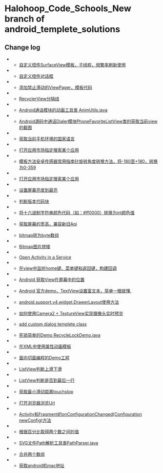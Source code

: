 # Halohoop_Code_Schools_New branch of android_templete_solutions
## Change log
* + [自定义控件SurfaceView模板，子线程，频繁率刷新使用](https://github.com/halohoop/Halohoop_Code_Schools_New/blob/android_templete_solutions/Android/android_templete_solutions/Class.md#001%E8%87%AA%E5%AE%9A%E4%B9%89%E6%8E%A7%E4%BB%B6%E9%AB%98%E6%95%88surfaceview%E6%A8%A1%E6%9D%BF%E4%BF%9D%E6%8C%81%E6%A8%A1%E6%9D%BF%E4%B8%8D%E5%8A%A8%E7%84%B6%E5%90%8E%E7%9B%B4%E6%8E%A5%E5%92%8C%E6%99%AE%E9%80%9A%E6%8E%A7%E4%BB%B6%E5%9C%A8ondraw%E7%AD%89%E6%96%B9%E6%B3%95%E5%BC%80%E5%8F%91%E5%B0%B1%E5%A5%BD%E4%BA%86)
* + [自定义控件对话框](https://github.com/halohoop/Halohoop_Code_Schools_New/blob/android_templete_solutions/Android/android_templete_solutions/Class.md#002%E8%87%AA%E5%AE%9A%E4%B9%89%E6%8E%A7%E4%BB%B6%E5%AF%B9%E8%AF%9D%E6%A1%86)
* + [添加禁止滑动的ViewPager，模板代码](https://github.com/halohoop/Halohoop_Code_Schools_New/blob/android_templete_solutions/Android/android_templete_solutions/Class.md#003%E7%A6%81%E6%AD%A2%E6%BB%91%E5%8A%A8%E7%9A%84viewpager)
* + [RecyclerView分隔线](https://github.com/halohoopHalohoop_Code_Schools_New/blob/android_templete_solutions/Android/android_templete_solutions/Class.md#004recyclerview%E5%88%86%E9%9A%94%E7%BA%BF)
* + [Android通话模块的动画工具类 AnimUtils.java](https://github.com/halohoop/Halohoop_Code_Schools_New/blob/android_templete_solutions/Android/android_templete_solutions/Class.md#005android%E9%80%9A%E8%AF%9D%E6%A8%A1%E5%9D%97%E7%9A%84%E5%8A%A8%E7%94%BB%E5%B7%A5%E5%85%B7%E7%B1%BB-animutilsjava)
* + [Android源码中通话Dialer模块PhoneFavoriteListView类的获取当前view的截图](https://github.com/halohoopHalohoop_Code_Schools_New/blob/android_templete_solutions/Android/android_templete_solutions/Methods.md#android%E6%BA%90%E7%A0%81%E4%B8%AD%E9%80%9A%E8%AF%9Ddialer%E6%A8%A1%E5%9D%97phonefavoritelistview%E7%B1%BB%E7%9A%84%E8%8E%B7%E5%8F%96%E5%BD%93%E5%89%8Dview%E7%9A%84%E6%88%AA%E5%9B%BE)
* + [获取当前手机环境的国家语言](https://github.com/halohoop/Halohoop_Code_Schools_New/blob/android_templete_solutions/Android/android_templete_solutions/Methods.md#%E8%8E%B7%E5%8F%96%E5%BD%93%E5%89%8D%E6%89%8B%E6%9C%BA%E7%8E%AF%E5%A2%83%E7%9A%84%E5%9B%BD%E5%AE%B6%E8%AF%AD%E8%A8%80)
* + [打开应用市场指定搜索某个应用](https://github.com/halohoop/Halohoop_Code_Schools_New/blob/android_templete_solutions/Android/android_templete_solutions/Methods.md#%E6%89%93%E5%BC%80%E5%BA%94%E7%94%A8%E5%B8%82%E5%9C%BA%E6%8C%87%E5%AE%9A%E6%90%9C%E7%B4%A2%E6%9F%90%E4%B8%AA%E5%BA%94%E7%94%A8)
* + [模板方法安卓传感器常用指南针旋转角度转换方法，将-180至+180，转换为0-359](https://github.com/halohoop/Halohoop_Code_Schools_New/blob/android_templete_solutions/Android/android_templete_solutions/Methods.md#%E6%A8%A1%E6%9D%BF%E6%96%B9%E6%B3%95%E5%AE%89%E5%8D%93%E4%BC%A0%E6%84%9F%E5%99%A8%E5%B8%B8%E7%94%A8%E6%8C%87%E5%8D%97%E9%92%88%E6%97%8B%E8%BD%AC%E8%A7%92%E5%BA%A6%E8%BD%AC%E6%8D%A2%E6%96%B9%E6%B3%95%E5%B0%86-180%E8%87%B3180%E8%BD%AC%E6%8D%A2%E4%B8%BA0-359)
* + [打开应用市场指定搜索某个应用](https://github.com/halohoop/Halohoop_Code_Schools_New/blob/android_templete_solutions/Android/android_templete_solutions/Methods.md#%E6%89%93%E5%BC%80%E5%BA%94%E7%94%A8%E5%B8%82%E5%9C%BA%E6%8C%87%E5%AE%9A%E6%90%9C%E7%B4%A2%E6%9F%90%E4%B8%AA%E5%BA%94%E7%94%A8)
* + [设置屏幕亮度到最亮](https://github.com/halohoop/Halohoop_Code_Schools_New/blob/android_templete_solutions/Android/android_templete_solutions/Methods.md#002%E8%AE%BE%E7%BD%AE%E5%B1%8F%E5%B9%95%E4%BA%AE%E5%BA%A6%E5%88%B0%E6%9C%80%E4%BA%AE)
* + [判断版本代码块](https://github.com/halohoop/Halohoop_Code_Schools_New/blob/android_templete_solutions/Android/android_templete_solutions/Methods_Code_Pieces.md#003%E5%88%A4%E6%96%AD%E7%89%88%E6%9C%AC%E4%BB%A3%E7%A0%81%E5%9D%97)
* + [将十六进制字符串颜色代码（如：#ff0000）转换为int颜色值](https://github.com/halohoop/Halohoop_Code_Schools_New/blob/android_templete_solutions/Android/android_templete_solutions/Methods_Code_Pieces.md#004%E5%B0%86%E5%8D%81%E5%85%AD%E8%BF%9B%E5%88%B6%E5%AD%97%E7%AC%A6%E4%B8%B2%E9%A2%9C%E8%89%B2%E4%BB%A3%E7%A0%81%E5%A6%82ff0000%E8%BD%AC%E6%8D%A2%E4%B8%BAint%E9%A2%9C%E8%89%B2%E5%80%BC)
* + [获取屏幕的宽高，兼容新旧Api](https://github.com/halohoop/Halohoop_Code_Schools_New/blob/android_templete_solutions/Android/android_templete_solutions/Methods_Code_Pieces.md#005%E8%8E%B7%E5%8F%96%E5%B1%8F%E5%B9%95%E7%9A%84%E5%AE%BD%E9%AB%98%E5%85%BC%E5%AE%B9%E6%96%B0%E6%97%A7api)
* + [bitmap转为byte数组](https://github.com/halohoop/Halohoop_Code_Schools_New/blob/android_templete_solutions/Android/android_templete_solutions/Methods_Code_Pieces.md#006bitmap%E8%BD%AC%E4%B8%BAbyte%E6%95%B0%E7%BB%84)
* + [Bitmap图片拼接](https://github.com/halohoop/Halohoop_Code_Schools_New/blob/android_templete_solutions/Android/android_templete_solutions/Methods_Code_Pieces.md#007bitmap%E5%9B%BE%E7%89%87%E6%8B%BC%E6%8E%A5)
* + [Open Activity in a Service](https://github.com/halohoop/Halohoop_Code_Schools_New/blob/android_templete_solutions/Android/android_templete_solutions/Methods_Code_Pieces.md#008open-activity-in-a-service)
* + [在view中监听home键、菜单键和返回键，构建回调](https://github.com/halohoop/Halohoop_Code_Schools_New/blob/android_templete_solutions/Android/android_templete_solutions/Methods_Code_Pieces.md#009%E5%9C%A8view%E4%B8%AD%E7%9B%91%E5%90%AChome%E9%94%AE%E8%8F%9C%E5%8D%95%E9%94%AE%E5%92%8C%E8%BF%94%E5%9B%9E%E9%94%AE%E6%9E%84%E5%BB%BA%E5%9B%9E%E8%B0%83)
* + [Android 获取View在屏幕中的位置](https://github.com/halohoop/Halohoop_Code_Schools_New/blob/android_templete_solutions/Android/android_templete_solutions/Methods_Code_Pieces.md#010android-%E8%8E%B7%E5%8F%96view%E5%9C%A8%E5%B1%8F%E5%B9%95%E4%B8%AD%E7%9A%84%E4%BD%8D%E7%BD%AE)
* + [Android 官方demo，TextView设置富文本，简单一眼就懂.](https://github.com/halohoop/Halohoop_Code_Schools_New/blob/android_templete_solutions/Android/android_templete_solutions/Methods_Code_Pieces.md#011android-%E5%AE%98%E6%96%B9demotextview%E8%AE%BE%E7%BD%AE%E5%AF%8C%E6%96%87%E6%9C%AC%E7%AE%80%E5%8D%95%E4%B8%80%E7%9C%BC%E5%B0%B1%E6%87%82)
* + [android.support.v4.widget.DrawerLayout使用方法](https://github.com/halohoop/Halohoop_Code_Schools_New/blob/android_templete_solutions/Android/android_templete_solutions/Methods_Code_Pieces.md#012androidsupportv4widgetdrawerlayout%E4%BD%BF%E7%94%A8%E6%96%B9%E6%B3%95)
* + [如何使用Camera2 + TextureView实现摄像头实时预览](https://github.com/halohoop/Halohoop_Code_Schools_New/blob/android_templete_solutions/Android/Android_Notes/how%20to%20use%20New%20Camera2%20with%20TextureView.md#how-to-use-new-camera2-with-textureview)
* + [add custom dialog templete class](https://github.com/halohoop/Halohoop_Code_Schools_New/blob/android_templete_solutions/Android/android_templete_solutions/Class.md#002%E8%87%AA%E5%AE%9A%E4%B9%89%E6%8E%A7%E4%BB%B6%E5%AF%B9%E8%AF%9D%E6%A1%86)
* + [死锁简单的Demo RecycleLockDemo.java](https://github.com/halohoop/Halohoop_Code_Schools_New/blob/android_templete_solutions/Android/android_templete_solutions/Class.md#006%E6%AD%BB%E9%94%81%E7%AE%80%E5%8D%95%E7%9A%84demo-recyclelockdemojava)
* + [在XML中使用属性动画模板](https://github.com/halohoop/Halohoop_Code_Schools_New/blob/android_templete_solutions/Android/android_templete_solutions/Methods_Code_Pieces.md#013%E5%9C%A8xml%E4%B8%AD%E4%BD%BF%E7%94%A8%E5%B1%9E%E6%80%A7%E5%8A%A8%E7%94%BB%E6%A8%A1%E6%9D%BF)
* + [面向切面编程的Demo工程](https://github.com/halohoop/AOPDemo)
* + [ListView判断上滑下滑](https://github.com/halohoop/Halohoop_Code_Schools_New/blob/android_templete_solutions/Android/android_templete_solutions/Methods_Code_Pieces.md#014listview%E5%88%A4%E6%96%AD%E4%B8%8A%E6%BB%91%E4%B8%8B%E6%BB%91)
* + [ListView判断是否到最后一行](https://github.com/halohoop/Halohoop_Code_Schools_New/blob/android_templete_solutions/Android/android_templete_solutions/Methods_Code_Pieces.md#015listview%E5%88%A4%E6%96%AD%E6%98%AF%E5%90%A6%E5%88%B0%E6%9C%80%E5%90%8E%E4%B8%80%E8%A1%8C)
* + [获取最小滑动距离touchslop](https://github.com/halohoop/Halohoop_Code_Schools_New/blob/android_templete_solutions/Android/android_templete_solutions/Methods_Code_Pieces.md#016%E8%8E%B7%E5%8F%96%E6%9C%80%E5%B0%8F%E6%BB%91%E5%8A%A8%E8%B7%9D%E7%A6%BBtouchslop)
* + [打开浏览器浏览Url](https://github.com/halohoop/Halohoop_Code_Schools_New/blob/android_templete_solutions/Android/android_templete_solutions/Methods_Code_Pieces.md#017%E6%89%93%E5%BC%80%E6%B5%8F%E8%A7%88%E5%99%A8%E6%B5%8F%E8%A7%88url)
* + [Activity和Fragment的onConfigurationChanged(Configuration newConfig)方法](https://github.com/halohoop/Halohoop_Code_Schools_New/blob/ac8ae5124616f8975afa4ba8faf3083ed8d05681/Android/android_templete_solutions/Methods_Code_Pieces.md#018activity%E5%92%8Cfragment%E7%9A%84onconfigurationchangedconfiguration-newconfig%E6%96%B9%E6%B3%95)
* + [根据百分比取得两个数之间的值](https://github.com/halohoop/Halohoop_Code_Schools_New/blob/android_templete_solutions/Android/android_templete_solutions/Methods.md#%E6%A0%B9%E6%8D%AE%E7%99%BE%E5%88%86%E6%AF%94%E5%8F%96%E5%BE%97%E4%B8%A4%E4%B8%AA%E6%95%B0%E4%B9%8B%E9%97%B4%E7%9A%84%E5%80%BC)
* + [SVG文件Path解析工具类PathParser.java](https://github.com/halohoop/Halohoop_Code_Schools_New/blob/android_templete_solutions/Android/android_templete_solutions/Class.md#007path%E8%A7%A3%E6%9E%90%E5%B7%A5%E5%85%B7%E7%B1%BBpathparserjava)
* + [合并两个数组](https://github.com/halohoop/Halohoop_Code_Schools_New/blob/android_templete_solutions/Android/android_templete_solutions/Methods.md#合并两个数组)
* + [获取android机mac地址](https://github.com/halohoop/Halohoop_Code_Schools_New/blob/android_templete_solutions/Android/android_templete_solutions/Methods.md#获取android机mac地址)